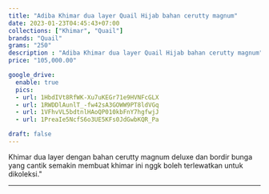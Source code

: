 ```yaml
---
title: "Adiba Khimar dua layer Quail Hijab bahan cerutty magnum"
date: 2023-01-23T04:45:43+07:00
collections: ["Khimar", "Quail"]
brands: "Quail"
grams: "250"
description : "Adiba Khimar dua layer Quail Hijab bahan cerutty magnum"
price: "105,000.00"

google_drive:
  enable: true
  pics:
  - url: 1HbdIVt8RfWK-Xu7uKEGr71e9HVNFcGLX
  - url: 1RWDDlAunlT_-fw42sA3GOWW9PT8ldVGq
  - url: 1VFhvVL5bdtnlHAoQP010kbFnY7hgfwjJ
  - url: 1PreaIe5NcfS6o3UE5KFs0JdGwbKQR_Pa

draft: false
---
```


Khimar dua layer  dengan bahan cerutty magnum deluxe dan bordir bunga yang cantik semakin membuat khimar ini nggk boleh terlewatkan untuk dikoleksi."

----------      
   
